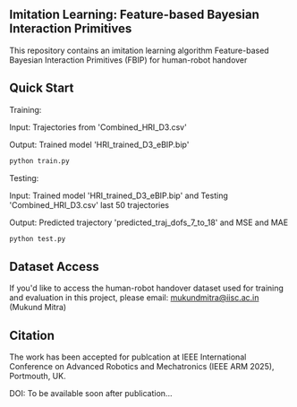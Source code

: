 ## Imitation Learning: Feature-based Bayesian Interaction Primitives

This repository contains an imitation learning algorithm Feature-based Bayesian Interaction Primitives (FBIP) for human-robot handover

## Quick Start
Training:

Input: Trajectories from 'Combined_HRI_D3.csv'

Output: Trained model 'HRI_trained_D3_eBIP.bip'
```python
python train.py
```


Testing:

Input: Trained model 'HRI_trained_D3_eBIP.bip' and Testing  'Combined_HRI_D3.csv' last 50 trajectories

Output: Predicted trajectory 'predicted_traj_dofs_7_to_18' and MSE and MAE
```python
python test.py
```

## Dataset Access
If you'd like to access the human-robot handover dataset used for training and evaluation in this project, please email:
mukundmitra@iisc.ac.in (Mukund Mitra)

## Citation
The work has been accepted for publcation at IEEE International Conference on Advanced Robotics and Mechatronics (IEEE ARM 2025), Portmouth, UK.

DOI: To be available soon after publication...


